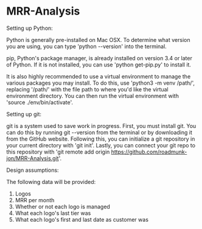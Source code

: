 # MRR-Analysis

Setting up Python:

Python is generally pre-installed on Mac OSX. To determine what version you are using, you can type 'python --version' into the terminal.

pip, Python's package manager, is already installed on version 3.4 or later of Python. If it is not installed, you can use 'python get-pip.py' to install it.

It is also highly recommended to use a virtual environment to manage the various packages you may install. To do this, use 'python3 -m venv /path/', replacing '/path/' with the file path to where you'd like the virtual environment directory. You can then run the virtual environment with 'source ./env/bin/activate'.

Setting up git:

git is a system used to save work in progress. First, you must install git. You can do this by running git --version from the terminal or by downloading it from the GitHub website. Following this, you can initialize a git repository in your current directory with 'git init'. Lastly, you can connect your git repo to this repository with 'git remote add origin https://github.com/roadmunk-jon/MRR-Analysis.git'.

Design assumptions:

The following data will be provided:

1) Logos
2) MRR per month
3) Whether or not each logo is managed
4) What each logo's last tier was
5) What each logo's first and last date as customer was